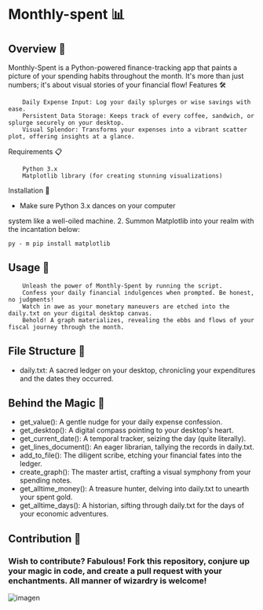 # Monthly-spent 📊

## Overview 🌟

Monthly-Spent is a Python-powered finance-tracking app that paints a picture of your spending habits throughout the month. It's more than just numbers; it's about visual stories of your financial flow!
Features 🛠️
```
    Daily Expense Input: Log your daily splurges or wise savings with ease.
    Persistent Data Storage: Keeps track of every coffee, sandwich, or splurge securely on your desktop.
    Visual Splendor: Transforms your expenses into a vibrant scatter plot, offering insights at a glance.
```
Requirements 📋
```
    Python 3.x
    Matplotlib library (for creating stunning visualizations)
```
Installation 🔧

- Make sure Python 3.x dances on your computer

system like a well-oiled machine.
2. Summon Matplotlib into your realm with the incantation below:

```
py - m pip install matplotlib
```
## Usage 🚀
```
    Unleash the power of Monthly-Spent by running the script.
    Confess your daily financial indulgences when prompted. Be honest, no judgments!
    Watch in awe as your monetary maneuvers are etched into the daily.txt on your digital desktop canvas.
    Behold! A graph materializes, revealing the ebbs and flows of your fiscal journey through the month.
```
## File Structure 📁
* daily.txt: A sacred ledger on your desktop, chronicling your expenditures and the dates they occurred.
## Behind the Magic 🎩

* get_value(): A gentle nudge for your daily expense confession.
* get_desktop(): A digital compass pointing to your desktop's heart.
* get_current_date(): A temporal tracker, seizing the day (quite literally).
* get_lines_document(): An eager librarian, tallying the records in daily.txt.
* add_to_file(): The diligent scribe, etching your financial fates into the ledger.
* create_graph(): The master artist, crafting a visual symphony from your spending notes.
* get_alltime_money(): A treasure hunter, delving into daily.txt to unearth your spent gold.
* get_alltime_days(): A historian, sifting through daily.txt for the days of your economic adventures.

## Contribution 🤝
### Wish to contribute? Fabulous! Fork this repository, conjure up your magic in code, and create a pull request with your enchantments. All manner of wizardry is welcome!
![imagen](https://github.com/Wolfuliam/Monthly-spent/assets/147284006/b6161e66-cab0-482e-8a51-29f57e894799)
